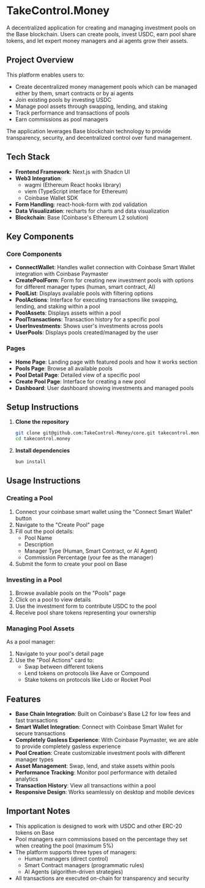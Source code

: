 # TakeControl.Money

A decentralized application for creating and managing investment pools on the Base blockchain. Users can create pools, invest USDC, earn pool share tokens, and let expert money managers and ai agents grow their assets.

## Project Overview

This platform enables users to:
- Create decentralized money management pools which can be managed either by them, smart contracts or by ai agents
- Join existing pools by investing USDC
- Manage pool assets through swapping, lending, and staking
- Track performance and transactions of pools
- Earn commissions as pool managers

The application leverages Base blockchain technology to provide transparency, security, and decentralized control over fund management.

## Tech Stack

- **Frontend Framework**: Next.js with Shadcn UI
- **Web3 Integration**: 
  - wagmi (Ethereum React hooks library)
  - viem (TypeScript interface for Ethereum)
  - Coinbase Wallet SDK
- **Form Handling**: react-hook-form with zod validation
- **Data Visualization**: recharts for charts and data visualization
- **Blockchain**: Base (Coinbase's Ethereum L2 solution)

## Key Components

### Core Components

- **ConnectWallet**: Handles wallet connection with Coinbase Smart Wallet integration with Coinbase Paymaster 
- **CreatePoolForm**: Form for creating new investment pools with options for different manager types (human, smart contract, AI)
- **PoolList**: Displays available pools with filtering options
- **PoolActions**: Interface for executing transactions like swapping, lending, and staking within a pool
- **PoolAssets**: Displays assets within a pool
- **PoolTransactions**: Transaction history for a specific pool
- **UserInvestments**: Shows user's investments across pools
- **UserPools**: Displays pools created/managed by the user

### Pages

- **Home Page**: Landing page with featured pools and how it works section
- **Pools Page**: Browse all available pools
- **Pool Detail Page**: Detailed view of a specific pool
- **Create Pool Page**: Interface for creating a new pool
- **Dashboard**: User dashboard showing investments and managed pools

## Setup Instructions

1. **Clone the repository**
   ```bash
   git clone git@github.com:TakeControl-Money/core.git takecontrol.money
   cd takecontrol.money
   ```

2. **Install dependencies**
   ```bash
   bun install
   ```

## Usage Instructions

### Creating a Pool

1. Connect your coinbase smart wallet using the "Connect Smart Wallet" button
2. Navigate to the "Create Pool" page
3. Fill out the pool details:
   - Pool Name
   - Description
   - Manager Type (Human, Smart Contract, or AI Agent)
   - Commission Percentage (your fee as the manager)
4. Submit the form to create your pool on Base

### Investing in a Pool

1. Browse available pools on the "Pools" page
2. Click on a pool to view details
3. Use the investment form to contribute USDC to the pool
4. Receive pool share tokens representing your ownership

### Managing Pool Assets

As a pool manager:
1. Navigate to your pool's detail page
2. Use the "Pool Actions" card to:
   - Swap between different tokens
   - Lend tokens on protocols like Aave or Compound
   - Stake tokens on protocols like Lido or Rocket Pool

## Features

- **Base Chain Integration**: Built on Coinbase's Base L2 for low fees and fast transactions
- **Smart Wallet Integration**: Connect with Coinbase Smart Wallet for secure transactions
- **Completely Gasless Experience**: With Coinbase Paymaster, we are able to provide completely gasless experience
- **Pool Creation**: Create customizable investment pools with different manager types
- **Asset Management**: Swap, lend, and stake assets within pools
- **Performance Tracking**: Monitor pool performance with detailed analytics
- **Transaction History**: View all transactions within a pool
- **Responsive Design**: Works seamlessly on desktop and mobile devices

## Important Notes

- This application is designed to work with USDC and other ERC-20 tokens on Base
- Pool managers earn commissions based on the percentage they set when creating the pool (maximum 5%)
- The platform supports three types of managers:
  - Human managers (direct control)
  - Smart Contract managers (programmatic rules)
  - AI Agents (algorithm-driven strategies)
- All transactions are executed on-chain for transparency and security
